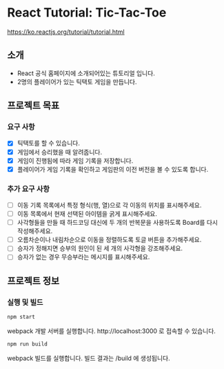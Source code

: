 # React Tutorial: Tic-Tac-Toe

https://ko.reactjs.org/tutorial/tutorial.html

## 소개

- React 공식 홈페이지에 소개되어있는 튜토리얼 입니다.
- 2명의 플레이어가 있는 틱택토 게임을 만듭니다.

## 프로젝트 목표

### 요구 사항

- [x] 틱택토를 할 수 있습니다.
- [x] 게임에서 승리했을 때 알려줍니다.
- [x] 게임이 진행됨에 따라 게임 기록을 저장합니다.
- [x] 플레이어가 게임 기록을 확인하고 게임판의 이전 버전을 볼 수 있도록 합니다.

### 추가 요구 사항

- [ ] 이동 기록 목록에서 특정 형식(행, 열)으로 각 이동의 위치를 표시해주세요.
- [ ] 이동 목록에서 현재 선택된 아이템을 굵게 표시해주세요.
- [ ] 사각형들을 만들 때 하드코딩 대신에 두 개의 반복문을 사용하도록 Board를 다시 작성해주세요.
- [ ] 오름차순이나 내림차순으로 이동을 정렬하도록 토글 버튼을 추가해주세요.
- [ ] 승자가 정해지면 승부의 원인이 된 세 개의 사각형을 강조해주세요.
- [ ] 승자가 없는 경우 무승부라는 메시지를 표시해주세요.

## 프로젝트 정보

### 실행 및 빌드

```sh
npm start
```

webpack 개발 서버를 실행합니다. http://localhost:3000 로 접속할 수 있습니다.

```sh
npm run build
```

webpack 빌드를 실행합니다. 빌드 결과는 /build 에 생성됩니다.

